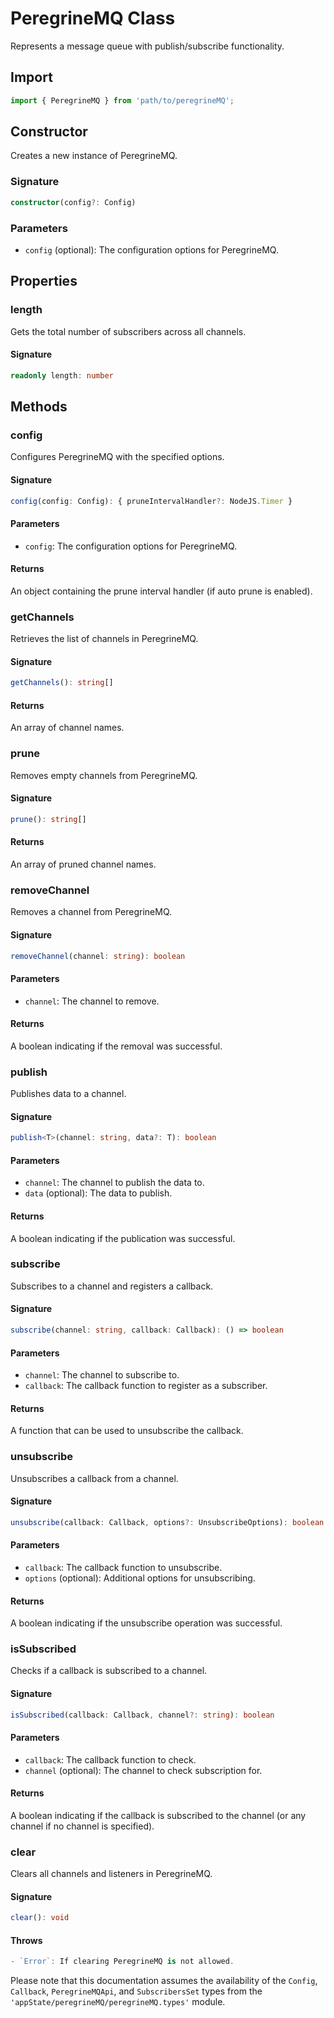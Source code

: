 # PeregrineMQ Class

Represents a message queue with publish/subscribe functionality.

## Import

```typescript
import { PeregrineMQ } from 'path/to/peregrineMQ';
```

## Constructor

Creates a new instance of PeregrineMQ.

### Signature

```typescript
constructor(config?: Config)
```

### Parameters

- `config` (optional): The configuration options for PeregrineMQ.

## Properties

### length

Gets the total number of subscribers across all channels.

#### Signature

```typescript
readonly length: number
```

## Methods

### config

Configures PeregrineMQ with the specified options.

#### Signature

```typescript
config(config: Config): { pruneIntervalHandler?: NodeJS.Timer }
```

#### Parameters

- `config`: The configuration options for PeregrineMQ.

#### Returns

An object containing the prune interval handler (if auto prune is enabled).

### getChannels

Retrieves the list of channels in PeregrineMQ.

#### Signature

```typescript
getChannels(): string[]
```

#### Returns

An array of channel names.

### prune

Removes empty channels from PeregrineMQ.

#### Signature

```typescript
prune(): string[]
```

#### Returns

An array of pruned channel names.

### removeChannel

Removes a channel from PeregrineMQ.

#### Signature

```typescript
removeChannel(channel: string): boolean
```

#### Parameters

- `channel`: The channel to remove.

#### Returns

A boolean indicating if the removal was successful.

### publish

Publishes data to a channel.

#### Signature

```typescript
publish<T>(channel: string, data?: T): boolean
```

#### Parameters

- `channel`: The channel to publish the data to.
- `data` (optional): The data to publish.

#### Returns

A boolean indicating if the publication was successful.

### subscribe

Subscribes to a channel and registers a callback.

#### Signature

```typescript
subscribe(channel: string, callback: Callback): () => boolean
```

#### Parameters

- `channel`: The channel to subscribe to.
- `callback`: The callback function to register as a subscriber.

#### Returns

A function that can be used to unsubscribe the callback.

### unsubscribe

Unsubscribes a callback from a channel.

#### Signature

```typescript
unsubscribe(callback: Callback, options?: UnsubscribeOptions): boolean
```

#### Parameters

- `callback`: The callback function to unsubscribe.
- `options` (optional): Additional options for unsubscribing.

#### Returns

A boolean indicating if the unsubscribe operation was successful.

### isSubscribed

Checks if a callback is subscribed to a channel.

#### Signature

```typescript
isSubscribed(callback: Callback, channel?: string): boolean
```


#### Parameters

- `callback`: The callback function to check.
- `channel` (optional): The channel to check subscription for.

#### Returns

A boolean indicating if the callback is subscribed to the channel (or any channel if no channel is specified).

### clear

Clears all channels and listeners in PeregrineMQ.

#### Signature

```typescript
clear(): void
```

#### Throws

```typescript
- `Error`: If clearing PeregrineMQ is not allowed.
```

Please note that this documentation assumes the availability of the `Config`, `Callback`, `PeregrineMQApi`, and `SubscribersSet` types from the `'appState/peregrineMQ/peregrineMQ.types'` module.
